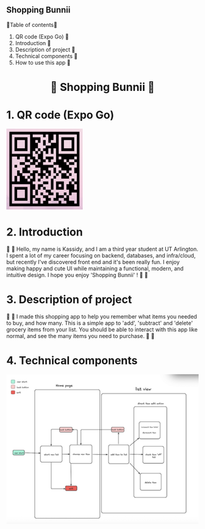 ## Shopping Bunnii
🍓Table of contents🍓
1. QR code (Expo Go) 🍓
2. Introduction 🍓
3. Description of project 🍓
4. Technical components 🍓
5. How to use this app 🍓

<h1 align="center">🍓 Shopping Bunnii 🍓</h1>

# 1. QR code (Expo Go)

<p align="left">
  <img src="QR%20-%20shopping%20bunnii.png" alt="QR code" width="200">
</p>


# 2. Introduction
🍓 🐻 
Hello, my name is Kassidy, and I am a third year student at UT Arlington. I spent a lot of my career focusing on backend, databases, and infra/cloud, but recently I've discovered front end and it's been really fun. I enjoy making happy and cute UI while maintaining a functional, modern, and intuitive design. I hope you enjoy 'Shopping Bunnii' ! 
🍓 🐻


# 3. Description of project
🍓 🐻 I made this shopping app to help you remember what items you needed to buy, and how many. This is a simple app to 'add', 'subtract' and 'delete' grocery items from your list. You should be able to interact with this app like normal, and see the many items you need to purchase. 🍓 🐻


# 4. Technical components
<p align="left">
  <img src="Shopping%20Bunnii.png" alt="QR code" width="800">
</p>






